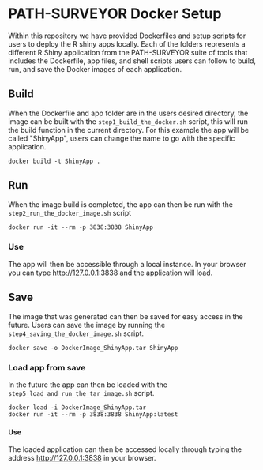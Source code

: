 # PATH-SURVEYOR Docker Setup

Within this repository we have provided Dockerfiles and setup scripts for users to deploy the R shiny apps locally. Each of the folders represents a different R Shiny application from the PATH-SURVEYOR suite of tools that includes the Dockerfile, app files, and shell scripts users can follow to build, run, and save the Docker images of each application.

## Build

When the Dockerfile and app folder are in the users desired directory, the image can be built with the `step1_build_the_docker.sh` script, this will run the build function in the current directory. For this example the app will be called "ShinyApp", users can change the name to go with the specific application.

```
docker build -t ShinyApp .
```

## Run

When the image build is completed, the app can then be run with the `step2_run_the_docker_image.sh` script

```
docker run -it --rm -p 3838:3838 ShinyApp
```

### Use

The app will then be accessible through a local instance. In your browser you can type http://127.0.0.1:3838 and the application will load.

## Save

The image that was generated can then be saved for easy access in the future. Users can save the image by running the `step4_saving_the_docker_image.sh` script.

```
docker save -o DockerImage_ShinyApp.tar ShinyApp
```

### Load app from save

In the future the app can then be loaded with the `step5_load_and_run_the_tar_image.sh` script.

```
docker load -i DockerImage_ShinyApp.tar
docker run -it --rm -p 3838:3838 ShinyApp:latest
```

#### Use

The loaded application can then be accessed locally through typing the address http://127.0.0.1:3838 in your browser.
